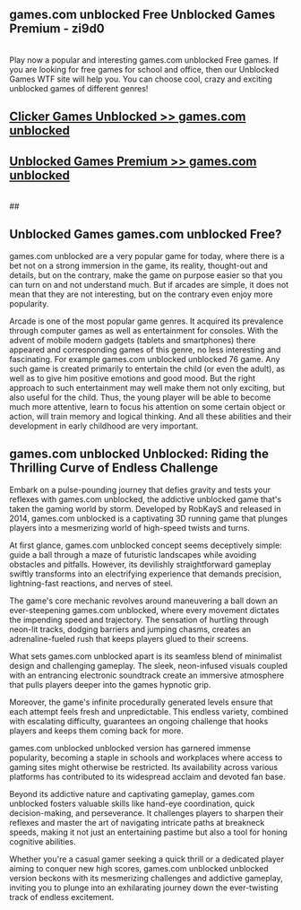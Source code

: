 ## games.com unblocked Free Unblocked Games Premium - zi9d0 <br>
<br>
Play now a popular and interesting games.com unblocked Free games. If you are looking for free games for school and office, then our Unblocked Games WTF site will help you. You can choose cool, crazy and exciting unblocked games of different genres!


##  [Clicker Games Unblocked >> games.com unblocked](http://freeplayer.one?title=games.com_unblocked&ref=05)

##  [Unblocked Games Premium >> games.com unblocked](http://freeplayer.one?title=games.com_unblocked&ref=05)
  <br>
  ##



## Unblocked Games games.com unblocked Free?

games.com unblocked are a very popular game for today, where there is a bet not on a strong immersion in the game, its reality, thought-out and details, but on the contrary, make the game on purpose easier so that you can turn on and not understand much. But if arcades are simple, it does not mean that they are not interesting, but on the contrary even enjoy more popularity.

Arcade is one of the most popular game genres. It acquired its prevalence through computer games as well as entertainment for consoles. With the advent of mobile modern gadgets (tablets and smartphones) there appeared and corresponding games of this genre, no less interesting and fascinating. For example games.com unblocked unblocked 76 game. Any such game is created primarily to entertain the child (or even the adult), as well as to give him positive emotions and good mood. But the right approach to such entertainment may well make them not only exciting, but also useful for the child. Thus, the young player will be able to become much more attentive, learn to focus his attention on some certain object or action, will train memory and logical thinking. And all these abilities and their development in early childhood are very important.

##  games.com unblocked Unblocked: Riding the Thrilling Curve of Endless Challenge

Embark on a pulse-pounding journey that defies gravity and tests your reflexes with games.com unblocked, the addictive unblocked game that's taken the gaming world by storm. Developed by RobKayS and released in 2014, games.com unblocked is a captivating 3D running game that plunges players into a mesmerizing world of high-speed twists and turns.

At first glance, games.com unblocked concept seems deceptively simple: guide a ball through a maze of futuristic landscapes while avoiding obstacles and pitfalls. However, its devilishly straightforward gameplay swiftly transforms into an electrifying experience that demands precision, lightning-fast reactions, and nerves of steel.

The game's core mechanic revolves around maneuvering a ball down an ever-steepening games.com unblocked, where every movement dictates the impending speed and trajectory. The sensation of hurtling through neon-lit tracks, dodging barriers and jumping chasms, creates an adrenaline-fueled rush that keeps players glued to their screens.

What sets games.com unblocked apart is its seamless blend of minimalist design and challenging gameplay. The sleek, neon-infused visuals coupled with an entrancing electronic soundtrack create an immersive atmosphere that pulls players deeper into the games hypnotic grip.

Moreover, the game's infinite procedurally generated levels ensure that each attempt feels fresh and unpredictable. This endless variety, combined with escalating difficulty, guarantees an ongoing challenge that hooks players and keeps them coming back for more.

games.com unblocked unblocked version has garnered immense popularity, becoming a staple in schools and workplaces where access to gaming sites might otherwise be restricted. Its availability across various platforms has contributed to its widespread acclaim and devoted fan base.

Beyond its addictive nature and captivating gameplay, games.com unblocked fosters valuable skills like hand-eye coordination, quick decision-making, and perseverance. It challenges players to sharpen their reflexes and master the art of navigating intricate paths at breakneck speeds, making it not just an entertaining pastime but also a tool for honing cognitive abilities.

Whether you're a casual gamer seeking a quick thrill or a dedicated player aiming to conquer new high scores, games.com unblocked unblocked version beckons with its mesmerizing challenges and addictive gameplay, inviting you to plunge into an exhilarating journey down the ever-twisting track of endless excitement.